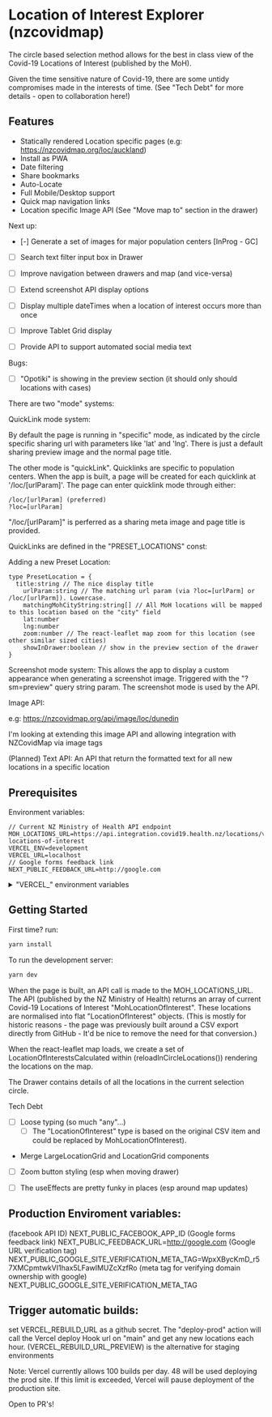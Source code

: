 # Location of Interest Explorer (nzcovidmap)

The circle based selection method allows for the best in class view of the Covid-19 Locations of Interest (published by the MoH).

Given the time sensitive nature of Covid-19, there are some untidy compromises made in the interests of time. (See "Tech Debt" for more details - open to collaboration here!)

## Features

- Statically rendered Location specific pages (e.g: https://nzcovidmap.org/loc/auckland)
- Install as PWA
- Date filtering
- Share bookmarks
- Auto-Locate
- Full Mobile/Desktop support
- Quick map navigation links
- Location specific Image API (See "Move map to" section in the drawer)

Next up:
- [-] Generate a set of images for major population centers [InProg - GC]
- [ ] Search text filter input box in Drawer
- [ ] Improve navigation between drawers and map (and vice-versa)
- [ ] Extend screenshot API display options
- [ ] Display multiple dateTimes when a location of interest occurs more than once
- [ ] Improve Tablet Grid display
- [ ] Provide API to support automated social media text


Bugs: 
- [ ] "Opotiki" is showing in the preview section (it should only should locations with cases)




There are two "mode" systems:

QuickLink mode system:

By default the page is running in "specific" mode, as indicated by the circle specific sharing url with parameters like 'lat' and 'lng'. There is just a default sharing preview image and the normal page title.

The other mode is "quickLink". Quicklinks are specific to population centers. When the app is built, a page will be created for each quicklink at '/loc/[urlParam]'. 
The page can enter quicklink mode through either: 
```
/loc/[urlParam] (preferred)
?loc=[urlParam]
```

"/loc/[urlParam]" is perferred as a sharing meta image and page title is provided.

QuickLinks are defined in the "PRESET_LOCATIONS" const:

Adding a new Preset Location:
```
type PresetLocation = {
  title:string // The nice display title
    urlParam:string // The matching url param (via ?loc=[urlParm] or /loc/[urlParm]). Lowercase.
    matchingMohCityString:string[] // All MoH locations will be mapped to this location based on the "city" field
    lat:number 
    lng:number
    zoom:number // The react-leaflet map zoom for this location (see other similar sized cities)
    showInDrawer:boolean // show in the preview section of the drawer
}
```

Screenshot mode system:
This allows the app to display a custom appearance when generating a screenshot image. Triggered with the "?sm=preview" query string param. The screenshot mode is used by the API.

Image API:

e.g: 
https://nzcovidmap.org/api/image/loc/dunedin

I'm looking at extending this image API and allowing integration with NZCovidMap via image tags


(Planned)
Text API: 
An API that return the formatted text for all new locations in a specific location

## Prerequisites

Environment variables:
```
// Current NZ Ministry of Health API endpoint
MOH_LOCATIONS_URL=https://api.integration.covid19.health.nz/locations/v1/current-locations-of-interest
VERCEL_ENV=development
VERCEL_URL=localhost
// Google forms feedback link
NEXT_PUBLIC_FEEDBACK_URL=http://google.com
```
<details>
<summary>"VERCEL_" environment variables</summary>
<p>
The two "VERCEL" variables ensure we statically render the correct URLs with Vercel. 
Vercel will first build a "commit" specific environments, which will then be "promoted" to production. This results in a url that is correct in the "commit" specific environments, but incorrect when the same build is deployed to the live environments. See getHardCodedUrl() for more details. 
Note: The "commit" specific environments will NOT have the correctly statically render URL - this largely doesn't matter as the URLs are mostly used for SEO/link preview reasons. For this reason, its preferred to use "window.location" when referencing the URL
</p>
</details>



## Getting Started

First time?
run:
```bash
yarn install
```

To run the development server:
```bash
yarn dev
```


When the page is built, an API call is made to the MOH_LOCATIONS_URL. The API (published by the NZ Ministry of Health) returns an array of current Covid-19 Locations of Interest "MohLocationOfInterest".
These locations are normalised into flat "LocationOfInterest" objects.
(This is mostly for historic reasons - the page was previously built around a CSV export directly from GitHub - It'd be nice to remove the need for that conversion.)

When the react-leaflet map loads, we create a set of LocationOfInterestsCalculated within (reloadInCircleLocations()) rendering the locations on the map.

The Drawer contains details of all the locations in the current selection circle.


Tech Debt
- [ ] Loose typing (so much "any"...)
  - [ ] The "LocationOfInterest" type is based on the original CSV item and could be replaced by MohLocationOfInterest).
- Merge LargeLocationGrid and LocationGrid components
- [ ] Zoom button styling (esp when moving drawer)
- [ ] The useEffects are pretty funky in places (esp around map updates)





## Production Enviroment variables:
(facebook API ID)
NEXT_PUBLIC_FACEBOOK_APP_ID
(Google forms feedback link)
NEXT_PUBLIC_FEEDBACK_URL=http://google.com
(Google URL verification tag)
NEXT_PUBLIC_GOOGLE_SITE_VERIFICATION_META_TAG=WpxXBycKmD_r57XMCpmtwkVI1hax5LFawIMUZcXzfRo
(meta tag for verifying domain ownership with google)
NEXT_PUBLIC_GOOGLE_SITE_VERIFICATION_META_TAG 


## Trigger automatic builds:
set VERCEL_REBUILD_URL as a github secret. The "deploy-prod" action will call the Vercel deploy Hook url on "main" and get any new locations each hour.
(VERCEL_REBUILD_URL_PREVIEW) is the alternative for staging environments

Note: Vercel currently allows 100 builds per day. 48 will be used deploying the prod site. If this limit is exceeded, Vercel will pause deployment of the production site.

Open to PR's!